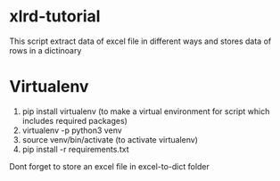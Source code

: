 # xlrd-tutorial
This script extract data of excel file in different ways and stores data of rows in a dictinoary

# Virtualenv
1) pip install virtualenv (to make a virtual environment for script which includes required packages)
2) virtualenv -p python3 venv
3) source venv/bin/activate (to activate virtualenv)
4) pip install -r requirements.txt

Dont forget to store an excel file in excel-to-dict folder

